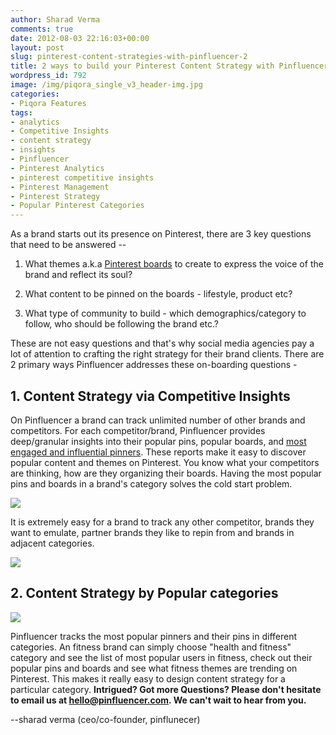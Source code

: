 ```yaml
---
author: Sharad Verma
comments: true
date: 2012-08-03 22:16:03+00:00
layout: post
slug: pinterest-content-strategies-with-pinfluencer-2
title: 2 ways to build your Pinterest Content Strategy with Pinfluencer
wordpress_id: 792
image: /img/piqora_single_v3_header-img.jpg
categories:
- Piqora Features
tags:
- analytics
- Competitive Insights
- content strategy
- insights
- Pinfluencer
- Pinterest Analytics
- pinterest competitive insights
- Pinterest Management
- Pinterest Strategy
- Popular Pinterest Categories
---
```


As a brand starts out its presence on Pinterest, there are 3 key questions that need to be answered --



	
  1. What themes a.k.a [Pinterest boards](http://blog.pinfluencer.com/ab-test-on-pinterest-with-pinfluencer/) to create to express the voice of the brand and reflect its soul?

	
  2. What content to be pinned on the boards - lifestyle, product etc?

	
  3. What type of community to build - which demographics/category to follow, who should be following the brand etc.?




<!-- more -->


These are not easy questions and that's why social media agencies pay a lot of attention to crafting the right strategy for their brand clients. There are 2 primary ways Pinfluencer addresses these on-boarding questions -


## 1. Content Strategy via Competitive Insights


On Pinfluencer a brand can track unlimited number of other brands and competitors. For each competitor/brand, Pinfluencer provides deep/granular insights into their popular pins, popular boards, and [most engaged and influential pinners](http://blog.pinfluencer.com/pinfluencer-tells-you-when-your-pinterest-followers-are-most-engaged/). These reports make it easy to discover popular content and themes on Pinterest. You know what your competitors are thinking, how are they organizing their boards. Having the most popular pins and boards in a brand's category solves the cold start problem.


[![](http://blog.pinfluencer.com/wp-content/uploads/2012/08/comppins-1024x442.png)](http://blog.pinfluencer.com/wp-content/uploads/2012/08/comppins.png)


It is extremely easy for a brand to track any other competitor, brands they want to emulate, partner brands they like to repin from and brands in adjacent categories.


[![](http://blog.pinfluencer.com/wp-content/uploads/2012/08/addcomp-1024x450.png)](http://blog.pinfluencer.com/wp-content/uploads/2012/08/addcomp.png)





## 2. Content Strategy by Popular categories


[![](http://blog.pinfluencer.com/wp-content/uploads/2012/08/popuserbycategory-1024x779.png)](http://blog.pinfluencer.com/wp-content/uploads/2012/08/popuserbycategory.png)

Pinfluencer tracks the most popular pinners and their pins in different categories. An fitness brand can simply choose "health and fitness" category and see the list of most popular users in fitness, check out their popular pins and boards and see what fitness themes are trending on Pinterest. This makes it really easy to design content strategy for a particular category.
**Intrigued? Got more Questions? Please don't hesitate to email us at hello@pinfluencer.com. We can't wait to hear from you.**

--sharad verma (ceo/co-founder, pinflunecer)
